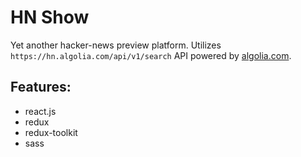 # HN Show

Yet another hacker-news preview platform. Utilizes `https://hn.algolia.com/api/v1/search` API powered by [algolia.com](https://algolia.com/).

## Features:
*  react.js
*  redux
*  redux-toolkit
*  sass